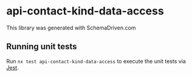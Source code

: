 
# api-contact-kind-data-access

This library was generated with SchemaDriven.com

## Running unit tests

Run `nx test api-contact-kind-data-access` to execute the unit tests via [Jest](https://jestjs.io).

